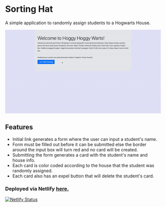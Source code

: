 # Sorting Hat

A simple application to randomly assign students to a Hogwarts House. 

![GIF of Site](sorting-hat.gif)

## Features

- Initial link generates a form where the user can input a student's name. 
- Form must be filled out before it can be submitted else the border around the input box will turn red and no card will be created.
- Submitting the form generates a card with the student's name and house info. 
- Each card is color coded according to the house that the student was randomly assigned.
- Each card also has an expel button that will delete the student's card. 

### Deployed via Netlify [here.](https://sorting-hat-mp.netlify.app/#)
[![Netlify Status](https://api.netlify.com/api/v1/badges/96324ba5-47dc-4124-b30d-78374cc0aa34/deploy-status)](https://app.netlify.com/sites/sorting-hat-mp/deploys)

